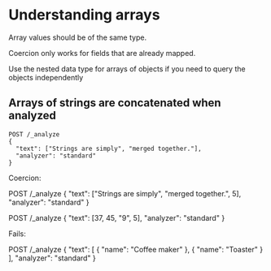 # Understanding arrays

Array values should be of the same type.

Coercion only works for fields that are already mapped.

Use the nested data type for arrays of objects if you need to query the objects independently


## Arrays of strings are concatenated when analyzed
```
POST /_analyze
{
  "text": ["Strings are simply", "merged together."],
  "analyzer": "standard"
}
```

Coercion:

POST /_analyze
{
  "text": ["Strings are simply", "merged together.", 5],
  "analyzer": "standard"
}

POST /_analyze
{
  "text": [37, 45, "9", 5],
  "analyzer": "standard"
}

Fails:

POST /_analyze
{
  "text": [ { "name": "Coffee maker" }, { "name": "Toaster" } ],
  "analyzer": "standard"
}